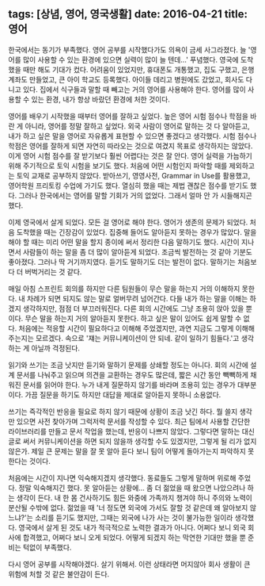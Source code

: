 tags: [상념, 영어, 영국생활]
date: 2016-04-21
title: 영어
---
한국에서는 동기가 부족했다. 영어 공부를 시작했다가도 의욕이 금세 사그라졌다. 늘 '영어를 많이 사용할 수 있는 환경에 있으면 실력이 많이 늘 텐데...' 푸념했다. 영국에 도착했을 때만 해도 기대가 컸다. 어려움이 있었지만, 휴대폰도 개통했고, 집도 구했고, 은행 계좌도 만들었고, 큰 아이 학교도 등록했다. 아이들 데리고 병원에도 갔었고, 회사도 다니고 있다. 집에서 식구들과 말할 때 빼고는 거의 영어를 사용해야 한다. 영어를 많이 사용할 수 있는 환경, 내가 항상 바랐던 환경에 처한 것이다.
<!--more-->

영어를 배우기 시작했을 때부터 영어를 잘하고 싶었다. 높은 영어 시험 점수나 학점을 바란 게 아니라, 영어를 정말 잘하고 싶었다. 외국 사람이 영어로 말하는 것 다 알아듣고, 내가 하고 싶은 말을 영어로 자유롭게 표현할 수 있으면 좋겠다고 생각했다. 시험 점수나 학점은 영어를 잘하게 되면 자연히 따라오는 것으로 여겼지 목표로 생각하지는 않았다. 이게 영어 시험 점수를 잘 받기보다 훨씬 어렵다는 것은 잘 안다. 영어 실력을 가늠하기 위해 주기적으로 토익 시험을 보기도 했다. 처음에 어떤 시험인지 파악할 때를 제외하고는 토익 교재로 공부하지 않았다. 받아쓰기, 영영사전, Grammar in Use를 활용했고, 영어학원 프리토킹 수업에 가기도 했다. 열심히 했을 때는 제법 괜찮은 점수를 받기도 했다. 그러나 한국에서는 영어를 말할 기회가 거의 없었다. 그래서 얼마 안 가 시들해지곤 했다.

이제 영국에서 살게 되었다. 모든 걸 영어로 해야 한다. 영어가 생존의 문제가 되었다. 처음 도착했을 때는 긴장감이 있었다. 집중해 들어도 알아듣지 못하는 경우가 많았다. 말을 해야 할 때는 미리 어떤 말을 할지 종이에 써서 정리한 다음 말하기도 했다. 시간이 지나면서 사람들이 하는 말을 좀 더 많이 알아듣게 되었다. 조금씩 발전하는 것 같아 기분도 좋아졌다. 그러나 딱 거기까지였다. 듣기도 말하기도 더는 발전이 없다. 말하기는 처음보다 더 버벅거리는 것 같다.

매일 아침 스프린트 회의를 하지만 다른 팀원들이 무슨 말을 하는지 거의 이해하지 못한다. 내 차례가 되면 되지도 않는 말로 얼버무려 넘어간다. 다들 내가 하는 말을 이해는 하겠지 생각하지만, 점점 더 부끄러워진다. 다른 회의 시간에도 그냥 조용히 앉아 있을 뿐이다. 무슨 말을 하는지 거의 알아듣지 못한다. 하고 싶은 말이 있어도 쉽게 말할 수 없다. 처음에는 적응할 시간이 필요하다고 이해해 주었겠지만, 과연 지금도 그렇게 이해해 주는지는 모르겠다. 속으로 '쟤는 커뮤니케이션이 안 되네. 같이 일하기 힘들다.'고 생각하는 게 아닐까 걱정된다.

읽기와 쓰기는 조금 낫지만 듣기와 말하기 문제를 상쇄할 정도는 아니다. 회의 시간에 설계 문서를 나눠주고 읽으며 의견을 교환하는 경우도 많은데, 짧은 시간 동안 빽빽하게 채워진 문서를 읽어야 한다. 누가 내게 질문하지 않기를 바라며 조용히 있는 경우가 대부분이다. 가끔 질문을 하기도 하지만 대답을 제대로 알아듣지 못하니 소용없다.

쓰기는 즉각적인 반응을 필요로 하지 않기 때문에 상황이 조금 낫긴 하다. 뭘 쓸지 생각만 있으면 사전 찾아가며 그럭저럭 문서를 작성할 수 있다. 최근 팀에서 사용할 간단한 라이브러리를 만들고 문서 작업을 했는데, 반응이 나쁘지 않았다. 그렇다면 말하는 대신 글로 써서 커뮤니케이션을 하면 되지 않을까 생각할 수도 있겠지만, 그렇게 될 리가 없지 않은가. 제일 큰 문제는 말을 잘 못 알아 듣다 보니 팀이 어떻게 돌아가는지 파악하지 못한다는 것이다.

처음에는 시간이 지나면 익숙해지겠지 생각했다. 동료들도 그렇게 말하며 위로해 주었다. 정말 익숙해지긴 했다. 못 알아듣는 상황에... 좀 더 젊었을 때 왔으면 나았으려나 하는 생각이 든다. 내 한 몸 건사하기도 힘든 와중에 가족까지 챙겨야 하니 주의와 노력이 분산될 수밖에 없다. 젊었을 때 '너 정도면 외국에 가서도 잘할 것 같은데 왜 알아보지 않느냐?'는 소리를 듣기도 했지만, 그때는 외국에 나가 사는 것이 불가능한 일이라 생각했다. 영국에서 살게 된 것도 내가 적극적으로 노력한 결과가 아니다. 어쩌다 보니 외국 회사에 합격했고, 어쩌다 보니 오게 되었다. 어떻게 되겠지 하는 막연한 기대만 했을 뿐 준비는 턱없이 부족했다.

다시 영어 공부를 시작해야겠다. 살기 위해서. 이런 상태라면 머지않아 회사 생활이 큰 위험에 처할 것 같은 불안감이 든다.

